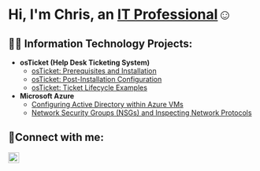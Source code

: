 <h1>Hi, I'm Chris, an <a href="https://linkedin.com/in/Josh">IT Professional</a>☺</h1>

<h2>👨‍💻 Information Technology Projects:</h2>

- <b>osTicket (Help Desk Ticketing System)</b>
  - [osTicket: Prerequisites and Installation](https://github.com/Chris-Bojorquez/osticket-prereqs)
  - [osTicket: Post-Installation Configuration](https://github.com/Chris-Bojorquez/post-install-config)
  - [osTicket: Ticket Lifecycle Examples](https://github.com/Chris-Bojorquez/ticket-lifecycle)
- <b>Microsoft Azure</b>
  - [Configuring Active Directory within Azure VMs](https://github.com/Chris-Bojorquez/configure-ad)
  - [Network Security Groups (NSGs) and Inspecting Network Protocols](https://github.com/Chris-Bojorquez/azure-network-protocols)

<h2>🤳Connect with me:</h2>

[<img align="left" alt="Josh | LinkedIn" width="22px" src="https://cdn.jsdelivr.net/npm/simple-icons@v3/icons/linkedin.svg" />][linkedin]


[linkedin]: https://linkedin.com/in/Josh
